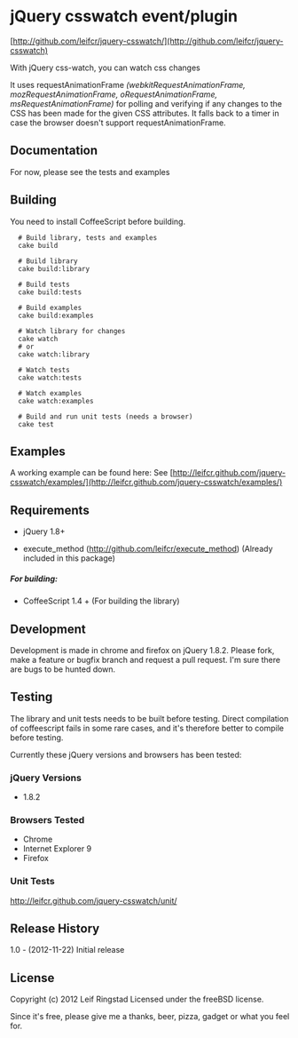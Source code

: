 # jQuery csswatch event/plugin #
[http://github.com/leifcr/jquery-csswatch/](http://github.com/leifcr/jquery-csswatch)

With jQuery css-watch, you can watch css changes

It uses requestAnimationFrame _(webkitRequestAnimationFrame, mozRequestAnimationFrame, oRequestAnimationFrame, msRequestAnimationFrame)_ for polling and verifying if any changes to the CSS has been made for the given CSS attributes. It falls back to a timer in case the browser doesn't support requestAnimationFrame.

## Documentation ##
For now, please see the tests and examples

## Building ##
You need to install CoffeeScript before building.
```
  # Build library, tests and examples
  cake build

  # Build library
  cake build:library

  # Build tests
  cake build:tests

  # Build examples
  cake build:examples

  # Watch library for changes
  cake watch
  # or
  cake watch:library 

  # Watch tests
  cake watch:tests

  # Watch examples
  cake watch:examples

  # Build and run unit tests (needs a browser)
  cake test

```

## Examples ##
A working example can be found here:
See [http://leifcr.github.com/jquery-csswatch/examples/](http://leifcr.github.com/jquery-csswatch/examples/)

## Requirements ##

* jQuery 1.8+

* execute_method (http://github.com/leifcr/execute_method) (Already included in this package)

##### For building:

* CoffeeScript 1.4 + (For building the library)


## Development ##
Development is made in chrome and firefox on jQuery 1.8.2. Please fork, make a feature or bugfix branch and request a pull request. I'm sure there are bugs to be hunted down.

## Testing ##
The library and unit tests needs to be built before testing. Direct compilation of coffeescript fails in some rare cases, and it's therefore better to compile before testing.

Currently these jQuery versions and browsers has been tested:

### jQuery Versions ###
* 1.8.2

### Browsers Tested ###
* Chrome
* Internet Explorer 9
* Firefox

### Unit Tests ###
http://leifcr.github.com/jquery-csswatch/unit/

## Release History ##

1.0 - (2012-11-22) Initial release

## License ##
Copyright (c) 2012 Leif Ringstad
Licensed under the freeBSD license.

Since it's free, please give me a thanks, beer, pizza, gadget or what you feel for.